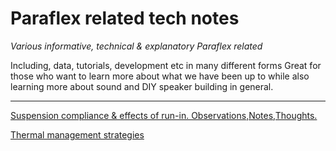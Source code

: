 # Paraflex related tech notes
*Various informative, technical & explanatory Paraflex related*

Including, data, tutorials, development etc in many different forms
Great for those who want to learn more about what we have been up to while also learning more about sound and DIY speaker building in general.

---
[Suspension compliance & effects of run-in. Observations,Notes,Thoughts.](https://github.com/High-Order-Quarterwave-Society/Paraflex-tech-notes/blob/main/Suspension-compliance-effects-of-run-in.md)

[Thermal management strategies](https://github.com/High-Order-Quarterwave-Society/Paraflex-tech-notes/blob/main/Thermal-management-strategies.md)
